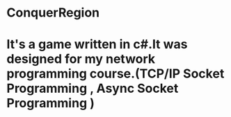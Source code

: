 # ConquerRegion
# It's a game written in c#.It was designed for my network programming course.(TCP/IP Socket Programming , Async Socket Programming )
